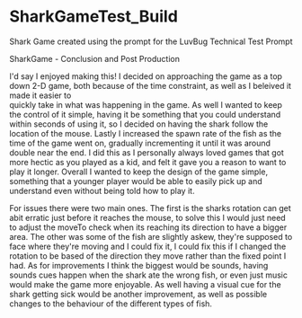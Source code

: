 # SharkGameTest_Build
Shark Game created using the prompt for the LuvBug Technical Test Prompt

SharkGame - Conclusion and Post Production 

I'd say I enjoyed making this! I decided on approaching the game as a top down 2-D game, both because of the time constraint, as well as I beleived  it made it easier to	
quickly take in what was happening in the game. As well I wanted to keep the control of it simple, having it be something that you could understand within seconds of using it, so
I decided on having the shark follow the location of the mouse. Lastly I increased the spawn rate of the fish as the time of the game went on, gradually incrementing it until it
was around double near the end. I did this as I personally always loved games that got more hectic as you played as a kid, and felt it gave you a reason to want to play it longer.
Overall I wanted to keep the design of the game simple, something that a younger player would be able to easily pick up and understand even without being told how to play it. 
  
 For issues there were two main ones. The first is the sharks rotation can get abit erratic just before it reaches the mouse, to solve this I would just need to adjust the moveTo
 check when its reaching its direction to have a bigger area. The other was some of the fish are slightly askew, they're supposed to face where they're moving and I could fix it,
 I could fix this if I changed the rotation to be based of the direction they move rather than the fixed point I had. As for improvements I think the biggest would be sounds,
 having sounds cues happen when the shark ate the wrong fish, or even just music would make the game more enjoyable. As well having a visual cue for the shark getting sick would
 be another improvement, as well as possible changes to the behaviour of the different types of fish.
